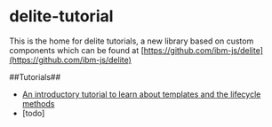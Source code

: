 delite-tutorial
===============

This is the home for delite tutorials, a new library based on custom components which can be found at [https://github.com/ibm-js/delite](https://github.com/ibm-js/delite)

##Tutorials##

* [An introductory tutorial to learn about templates and the lifecycle methods](beginner.md)
* [todo]
